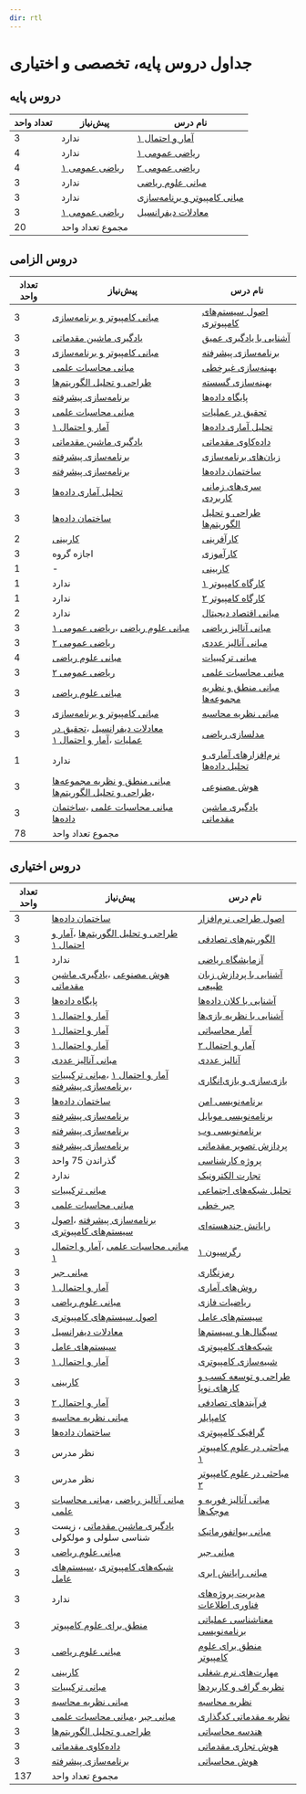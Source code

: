 ```yaml
---
dir: rtl
---
```


# جداول دروس پایه، تخصصی و اختیاری


## دروس پایه

| تعداد واحد | پیش‌نیاز | نام درس |
| ---------- | -------- | ------- |
|3|ندارد|[آمار و احتمال ۱](base/Probability-and-Statistics-I.md) | 
|4|ندارد|[ریاضی عمومی ۱](base/Calculus-I.md) | 
|4|[ریاضی عمومی ۱](base/Calculus-I.md)|[ریاضی عمومی ۲](base/Calculus-II.md) | 
|3|ندارد|[مبانی علوم ریاضی](base/Foundation-of-Mathematics.md) | 
|3|ندارد|[مبانی کامپیوتر و برنامه‌سازی](base/Fundamentals-of-Computer-Programming.md) | 
|3|[ریاضی عمومی ۱](base/Calculus-I.md)|[معادلات دیفرانسیل](base/Differential-Equations.md) | 
 |20|مجموع تعداد واحد|

## دروس الزامی

| تعداد واحد | پیش‌نیاز | نام درس |
| ---------- | -------- | ------- |
|3|[مبانی کامپیوتر و برنامه‌سازی](base/Fundamentals-of-Computer-Programming.md)|[اصول سیستم‌های کامپیوتری](mandatory/Principles-of-Computer-Systems.md) | 
|3|[یادگیری ماشین مقدماتی](mandatory/Elementary-Machine-Learning.md)|[آشنایی با یادگیری عمیق](mandatory/Introduction-to-Deep-Learning.md) | 
|3|[مبانی کامپیوتر و برنامه‌سازی](base/Fundamentals-of-Computer-Programming.md)|[برنامه‌سازی پیشرفته](mandatory/Advanced-Programming.md) | 
|3|[مبانی محاسبات علمی](mandatory/Elementary-Scientific-Computing.md)|[بهینه‌سازی غیرخطی](mandatory/Nonlinear-Optimization.md) | 
|3|[طراحی و تحلیل الگوریتم‌ها](mandatory/Design-and-Analysis-of-Algorithms.md)|[بهینه‌سازی گسسته](mandatory/Discrete-Optimization.md) | 
|3|[برنامه‌سازی پیشرفته](mandatory/Advanced-Programming.md)|[پایگاه داده‌ها](mandatory/Databases.md) | 
|3|[مبانی محاسبات علمی](mandatory/Elementary-Scientific-Computing.md)|[تحقیق در عملیات](mandatory/Operations-research.md) | 
|3|[آمار و احتمال ۱](base/Probability-and-Statistics-I.md)|[تحلیل آماری داده‌ها](mandatory/Statistical-Data-Analysis.md) | 
|3|[یادگیری ماشین مقدماتی](mandatory/Elementary-Machine-Learning.md)|[داده‌کاوی مقدماتی](mandatory/Elementary-Data-Mining.md) | 
|3|[برنامه‌سازی پیشرفته](mandatory/Advanced-Programming.md)|[زبان‌های برنامه‌سازی](mandatory/Programming-Languages.md) | 
|3|[برنامه‌سازی پیشرفته](mandatory/Advanced-Programming.md)|[ساختمان داده‌ها](mandatory/Data-Structures.md) | 
|3|[تحلیل آماری داده‌ها](mandatory/Statistical-Data-Analysis.md)|[سری‌های زمانی کاربردی](mandatory/Applied-Time-Series.md) | 
|3|[ساختمان داده‌ها](mandatory/Data-Structures.md)|[طراحی و تحلیل الگوریتم‌ها](mandatory/Design-and-Analysis-of-Algorithms.md) | 
|2|[کاربینی](mandatory/Workplace-Exposure.md)|[کارآفرینی](mandatory/Entrepreneurship.md) | 
|3|اجازه گروه|[کارآموزی](mandatory/Apprenticeship.md) | 
|1|-|[کاربینی](mandatory/Workplace-Exposure.md) | 
|1|ندارد|[کارگاه کامپیوتر ۱](mandatory/Computer-Workshop-I.md) | 
|1|ندارد|[کارگاه کامپیوتر ۲](mandatory/Computer-Workshop-II.md) | 
|2|ندارد|[مبانی اقتصاد دیجیتال](mandatory/Basics-of-Digital-Economics.md) | 
|3|[مبانی علوم ریاضی](base/Foundation-of-Mathematics.md) ،[ریاضی عمومی ۱](base/Calculus-I.md)|[مبانی آنالیز ریاضی](mandatory/Foundation-of-Mathematical-Analysis.md) | 
|3|[ریاضی عمومی ۲](base/Calculus-II.md)|[مبانی آنالیز عددی](mandatory/Foundation-of-Numerical-Analysis.md) | 
|4|[مبانی علوم ریاضی](base/Foundation-of-Mathematics.md)|[مبانی ترکیبیات](mandatory/Foundation-of-Combinatorics.md) | 
|3|[ریاضی عمومی ۲](base/Calculus-II.md)|[مبانی محاسبات علمی](mandatory/Elementary-Scientific-Computing.md) | 
|3|[مبانی علوم ریاضی](base/Foundation-of-Mathematics.md)|[مبانی منطق و نظریه مجموعه‌ها](mandatory/Fundamentals-of-Logic.md) | 
|3|[مبانی کامپیوتر و برنامه‌سازی](base/Fundamentals-of-Computer-Programming.md)|[مبانی نظریه محاسبه](mandatory/Introduction-to-the-theory-of-Computation.md) | 
|3|[معادلات دیفرانسیل](base/Differential-Equations.md) ،[تحقیق در عملیات](mandatory/Operations-research.md) ،[آمار و احتمال ۱](base/Probability-and-Statistics-I.md)|[مدلسازی ریاضی](mandatory/Mathematical-Modeling.md) | 
|1|ندارد|[نرم‌افزارهای آماری و تحلیل داده‌ها](mandatory/Statistical-Software-and-data-analysis.md) | 
|3|[مبانی منطق و نظریه مجموعه‌ها](mandatory/Fundamentals-of-Logic.md) ،[طراحی و تحلیل الگوریتم‌ها](mandatory/Design-and-Analysis-of-Algorithms.md)|[هوش مصنوعی](mandatory/Artificial-Intelligence.md) | 
|3|[مبانی محاسبات علمی](mandatory/Elementary-Scientific-Computing.md) ،[ساختمان داده‌ها](mandatory/Data-Structures.md)|[یادگیری ماشین مقدماتی](mandatory/Elementary-Machine-Learning.md) | 
 |78|مجموع تعداد واحد|

## دروس اختیاری

| تعداد واحد | پیش‌نیاز | نام درس |
| ---------- | -------- | ------- |
|3|[ساختمان داده‌ها](mandatory/Data-Structures.md)|[اصول طراحی نرم‌افزار](elective/Principles-of-SoftwareDesign.md) | 
|3|[طراحی و تحلیل الگوریتم‌ها](mandatory/Design-and-Analysis-of-Algorithms.md) ،[آمار و احتمال ۱](base/Probability-and-Statistics-I.md)|[الگوریتم‌های تصادفی](elective/Randomized-Algorithms.md) | 
|1|ندارد|[آزمایشگاه ریاضی](elective/Mathematics-Lab.md) | 
|3|[هوش مصنوعی](mandatory/Artificial-Intelligence.md) ،[یادگیری ماشین مقدماتی](mandatory/Elementary-Machine-Learning.md)|[آشنایی با پردازش زبان طبیعی](elective/Introdution-to-Natural-Language-Processing.md) | 
|3|[پایگاه داده‌ها](mandatory/Databases.md)|[آشنایی با کلان داده‌ها](elective/Introduction-to-Big-Data.md) | 
|3|[آمار و احتمال ۱](base/Probability-and-Statistics-I.md)|[آشنایی با نظریه بازی‌ها](elective/Introduction-to-Game-Theory.md) | 
|3|[آمار و احتمال ۱](base/Probability-and-Statistics-I.md)|[آمار محاسباتی](elective/Computational-Statistics.md) | 
|3|[آمار و احتمال ۱](base/Probability-and-Statistics-I.md)|[آمار و احتمال ۲](elective/Probability-and-Statistics-II.md) | 
|3|[مبانی آنالیز عددی](mandatory/Foundation-of-Numerical-Analysis.md)|[آنالیز عددی](elective/Numerical-Analysis.md) | 
|3|[آمار و احتمال ۱](base/Probability-and-Statistics-I.md) ،[مبانی ترکیبیات](mandatory/Foundation-of-Combinatorics.md) ،[برنامه‌سازی پیشرفته](mandatory/Advanced-Programming.md)|[بازی‌سازی و بازی‌انگاری](elective/Gamification-and-Game-Design.md) | 
|3|[ساختمان داده‌ها](mandatory/Data-Structures.md)|[برنامه‌نویسی امن](elective/Secure-Programming.md) | 
|3|[برنامه‌سازی پیشرفته](mandatory/Advanced-Programming.md)|[برنامه‌نویسی موبایل](elective/Mobile-Programming.md) | 
|3|[برنامه‌سازی پیشرفته](mandatory/Advanced-Programming.md)|[برنامه‌نویسی وب](elective/Web-Programming.md) | 
|3|[برنامه‌سازی پیشرفته](mandatory/Advanced-Programming.md)|[پردازش تصویر مقدماتی](elective/Elementary-Image-Processing.md) | 
|3|گذراندن 75 واحد|[پروژه کارشناسی](elective/Project.md) | 
|2|ندارد|[تجارت الکترونیک](elective/Electronic-Commerce.md) | 
|3|[مبانی ترکیبیات](mandatory/Foundation-of-Combinatorics.md)|[تحلیل شبکه‌های اجتماعی](elective/Social-Networks-Analysis.md) | 
|3|[مبانی محاسبات علمی](mandatory/Elementary-Scientific-Computing.md)|[جبر خطی](elective/Linear-Algebra.md) | 
|3|[برنامه‌سازی پیشرفته](mandatory/Advanced-Programming.md) ،[اصول سیستم‌های کامپیوتری](mandatory/Principles-of-Computer-Systems.md)|[رایانش چند‌هسته‌ای](elective/Multicore-Computing.md) | 
|3|[مبانی محاسبات علمی](mandatory/Elementary-Scientific-Computing.md) ،[آمار و احتمال ۱](base/Probability-and-Statistics-I.md)|[رگرسیون ۱](elective/Regression-I.md) | 
|3|[مبانی جبر](elective/Foundation-of-Algebra.md)|[رمزنگاری](elective/Cryptography.md) | 
|3|[آمار و احتمال ۱](base/Probability-and-Statistics-I.md)|[روش‌های آماری](elective/Statistical-Methods.md) | 
|3|[مبانی علوم ریاضی](base/Foundation-of-Mathematics.md)|[ریاضیات فازی](elective/Fuzzy-Mathematics.md) | 
|3|[اصول سیستم‌های کامپیوتری](mandatory/Principles-of-Computer-Systems.md)|[سیستم‌های عامل](elective/Principles-of-Operating-Systems.md) | 
|3|[معادلات دیفرانسیل](base/Differential-Equations.md)|[سیگنال‌ها و سیستم‌ها](elective/Signals-and-Systems.md) | 
|3|[سیستم‌های عامل](elective/Principles-of-Operating-Systems.md)|[شبکه‌های کامپیوتری](elective/Computer-Networks.md) | 
|3|[آمار و احتمال ۱](base/Probability-and-Statistics-I.md)|[شبیه‌سازی کامپیوتری](elective/Computerized-Simulation.md) | 
|3|[کاربینی](mandatory/Workplace-Exposure.md)|[طراحی و توسعه کسب و کارهای نوپا](elective/Design-and-development-of-start-up-businesses.md) | 
|3|[آمار و احتمال ۲](elective/Probability-and-Statistics-II.md)|[فرآیندهای تصادفی](elective/Stochastic-Processes.md) | 
|3|[مبانی نظریه محاسبه](mandatory/Introduction-to-the-theory-of-Computation.md)|[کامپایلر](elective/Compiler.md) | 
|3|[ساختمان داده‌ها](mandatory/Data-Structures.md)|[گرافیک کامپیوتری](elective/Computer-Graphics.md) | 
|3|نظر مدرس|[مباحثی در علوم کامپیوتر ۱](elective/Topics-in-Computer-Science-I.md) | 
|3|نظر مدرس|[مباحثی در علوم کامپیوتر ۲](elective/Topics-in-Computer-Science-II.md) | 
|3|[مبانی آنالیز ریاضی](mandatory/Foundation-of-Mathematical-Analysis.md) ،[مبانی محاسبات علمی](mandatory/Elementary-Scientific-Computing.md)|[مبانی آنالیز فوریه و موجک‌ها](elective/Introduction-to-Fourier-and-Wavelet-Analysis.md) | 
|3|[یادگیری ماشین مقدماتی](mandatory/Elementary-Machine-Learning.md) ،  زیست شناسی سلولی و مولکولی|[مبانی بیوانفورماتیک](elective/Fundamentals-of-Bioinformatic.md) | 
|3|[مبانی علوم ریاضی](base/Foundation-of-Mathematics.md)|[مبانی جبر](elective/Foundation-of-Algebra.md) | 
|3|[شبکه‌های کامپیوتری](elective/Computer-Networks.md) ،[سیستم‌های عامل](elective/Principles-of-Operating-Systems.md)|[مبانی رایانش ابری](elective/Cloud-Computing-Fundamentals.md) | 
|3|ندارد|[مدیریت پروژه‌های فناوری اطلاعات](elective/Information-Technology-Project-Management.md) | 
|3|[منطق برای علوم کامپیوتر](elective/Logic-for-Computer-Science.md)|[معناشناسی عملیاتی برنامه‌نویسی](elective/Operational-Semantics-of-Programming.md) | 
|3|[مبانی علوم ریاضی](base/Foundation-of-Mathematics.md)|[منطق برای علوم کامپیوتر](elective/Logic-for-Computer-Science.md) | 
|2|[کاربینی](mandatory/Workplace-Exposure.md)|[مهارت‌های نرم شغلی](elective/Job-Soft-Skills.md) | 
|3|[مبانی ترکیبیات](mandatory/Foundation-of-Combinatorics.md)|[نظریه گراف و کاربردها](elective/Graph-Theory-and-Applications.md) | 
|3|[مبانی نظریه محاسبه](mandatory/Introduction-to-the-theory-of-Computation.md)|[نظریه محاسبه](elective/Theory-of-Computation.md) | 
|3|[مبانی جبر](elective/Foundation-of-Algebra.md) ،[مبانی محاسبات علمی](mandatory/Elementary-Scientific-Computing.md)|[نظریه مقدماتی کدگذاری](elective/Elementary-Coding-Theory.md) | 
|3|[طراحی و تحلیل الگوریتم‌ها](mandatory/Design-and-Analysis-of-Algorithms.md)|[هندسه محاسباتی](elective/Computational-Geometry.md) | 
|3|[داده‌کاوی مقدماتی](mandatory/Elementary-Data-Mining.md)|[هوش تجاری مقدماتی](elective/Elementary-Business-intelligence.md) | 
|3|[برنامه‌سازی پیشرفته](mandatory/Advanced-Programming.md)|[هوش محاسباتی](elective/Computational-Intelligence.md) | 
 |137|مجموع تعداد واحد|
